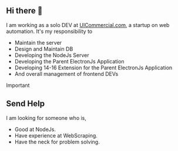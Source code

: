 ## Hi there 👋

I am working as a solo DEV at [UICommercial.com](http://uicommercial.com), a startup on web automation.
It's my responsibility to 
- Maintain the server
- Design and Maintain DB
- Developing the NodeJs Server
- Developing the Parent ElectronJs Application
- Developing 14-16 Extension for the Parent ElectronJs Application
- And overall management of frontend DEVs

> [!IMPORTANT]
> ## Send Help 
>I am looking for someone who is,
>- Good at NodeJs.
>- Have experience at WebScraping.
>- Have the neck for problem solving.


<!--
**istyaq-ahmmed/istyaq-ahmmed** is a ✨ _special_ ✨ repository because its `README.md` (this file) appears on your GitHub profile.

Here are some ideas to get you started:

- 🔭 I’m currently working on ...
- 🌱 I’m currently learning ...
- 👯 I’m looking to collaborate on ...
- 🤔 I’m looking for help with ...
- 💬 Ask me about ...
- 📫 How to reach me: ...
- 😄 Pronouns: ...
- ⚡ Fun fact: ...
-->

